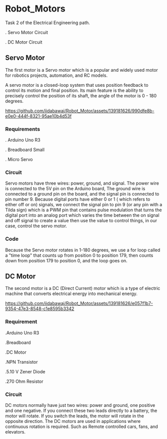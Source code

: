 # Robot_Motors
Task 2 of the Electrical Engineering path.

. Servo Motor Circuit

. DC Motor Circuit

## Servo Motor
The first motor is a Servo motor which is a popular and widely used motor for robotics projects, automation, and RC models.

A servo motor is a closed-loop system that uses position feedback to control its motion and final position. Its main feature is the ability to precisely control the position of its shaft, the angle of the motor is 0 - 180 degrees.

https://github.com/iidabawaj/Robot_Motor/assets/139181626/990dfe8b-e0e0-444f-8321-95ae10b4d53f

### Requirements
. Arduino Uno R3

. Breadboard Small

. Micro Servo


### Circuit 
Servo motors have three wires: power, ground, and signal. The power wire is connected to the 5V pin on the Arduino board, The ground wire is connected to a ground pin on the board, and the signal pin is connected to pin number 9. Because digital ports have either 0 or 1 ( which refers to either off or on) signals, we connect the signal pin to pin 9 (or any pin with a Tilda sign) which is a PWM pin that contains pulse modulation that turns the digital port into an analog port which varies the time between the on signal and off signal to create a value then use the value to control things, in our case, control the servo motor.


### Code 
Because the Servo motor rotates in 1-180 degrees, we use a for loop called a "time loop" that counts up from position 0 to position 179, then counts down from position 179 to position 0, and the loop goes on.

## DC Motor 
The second motor is a DC (Direct Current) motor which is a type of electric machine that converts electrical energy into mechanical energy.

https://github.com/iidabawaj/Robot_Motor/assets/139181626/e057f1b7-9354-47e3-8548-c1e8595b3342

### Requirement 
.Arduino Uno R3

.Breadboard

.DC Motor

.NPN Transistor

.5.10 V Zener Diode 

.270 Ohm Resistor 


### Circuit 
DC motors normally have just two wires: power and ground, one positive and one negative. If you connect these two leads directly to a battery, the motor will rotate. If you switch the leads, the motor will rotate in the opposite direction. The DC motors are used in applications where continuous rotation is required. Such as Remote controlled cars, fans, and elevators.




